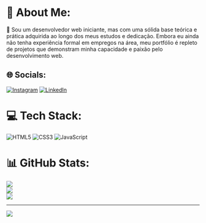 # 💫 About Me:
💬 Sou um desenvolvedor web iniciante, mas com uma sólida base teórica e prática adquirida ao longo dos meus estudos e dedicação. Embora eu ainda não tenha experiência formal em empregos na área, meu portfólio é repleto de projetos que demonstram minha capacidade e paixão pelo desenvolvimento web.<br>


## 🌐 Socials:
[![Instagram](https://img.shields.io/badge/Instagram-%23E4405F.svg?logo=Instagram&logoColor=white)](https://instagram.com/eurobsonpereira_) [![LinkedIn](https://img.shields.io/badge/LinkedIn-%230077B5.svg?logo=linkedin&logoColor=white)](https://linkedin.com/in/frontrob) 

# 💻 Tech Stack:
![HTML5](https://img.shields.io/badge/html5-%23E34F26.svg?style=for-the-badge&logo=html5&logoColor=white) ![CSS3](https://img.shields.io/badge/css3-%231572B6.svg?style=for-the-badge&logo=css3&logoColor=white) ![JavaScript](https://img.shields.io/badge/javascript-%23323330.svg?style=for-the-badge&logo=javascript&logoColor=%23F7DF1E)
# 📊 GitHub Stats:
![](https://github-readme-stats.vercel.app/api?username=FrontRob&theme=transparent&hide_border=true&include_all_commits=false&count_private=false)<br/>
![](https://github-readme-streak-stats.herokuapp.com/?user=FrontRob&theme=transparent&hide_border=true)<br/>
![](https://github-readme-stats.vercel.app/api/top-langs/?username=FrontRob&theme=transparent&hide_border=true&include_all_commits=false&count_private=false&layout=compact)

---
[![](https://visitcount.itsvg.in/api?id=FrontRob&icon=2&color=1)](https://visitcount.itsvg.in)

<!-- Proudly created with GPRM ( https://gprm.itsvg.in ) -->
